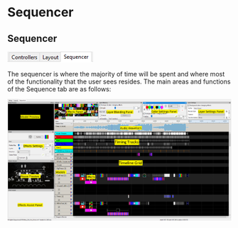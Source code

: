 # Sequencer

## Sequencer

![](<../../.gitbook/assets/image (32).png>)

The sequencer is where the majority of time will be spent and where most of the functionality that the user sees resides. The main areas and functions of the Sequence tab are as follows:

![](<../../.gitbook/assets/image (197) (1).png>)
